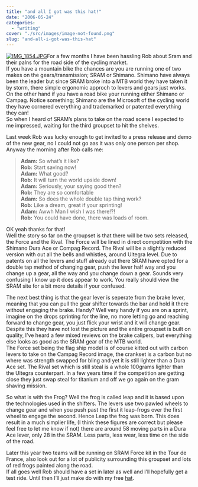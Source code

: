 ```yaml
---
title: "and all I got was this hat!"
date: "2006-05-24"
categories: 
  - "writing"
cover: "./src/images/image-not-found.png"
slug: "and-all-i-got-was-this-hat"
---
```


[![IMG_1854.JPG](/images/149528487_600027eeea_m.jpg)](http://www.flickr.com/photos/funkylarma/149528487/ "Leap Hat")For a few months I have been hassling Rob about Sram and their palns for the road side of the cycling market.  
If you have a mountain bike the chances are you are running one of two makes on the gears/transmission; SRAM or Shimano. Shimano have always been the leader but since SRAM broke into a MTB world they have taken it by storm, there simple ergonomic approch to levers and gears just works. On the other hand if you have a road bike your running either Shimano or Campag. Notice something; Shimano are the Microsoft of the cycling world they have cornered everything and trademarked or patented everything they can!  
So when I heard of SRAM’s plans to take on the road scene I expected to me impressed, waiting for the third groupset to hit the shelves.  
  
Last week Rob was lucky enough to get invited to a press release and demo of the new gear, no I could not go aas it was only one person per shop. Anyway the morning after Rob calls me:

> **Adam:** So what’s it like?  
> **Rob:** Start saving now!  
> **Adam:** What good?  
> **Rob:** It will turn the world upside down!  
> **Adam:** Seriously, your saying good then?  
> **Rob:** They are so comfortable  
> **Adam:** So does the whole double tap thing work?  
> **Rob:** Like a dream, great if your sprinting!  
> **Adam:** Awwh Man I wish I was there!?!  
> **Rob:** You could have done, there was loads of room.

OK yeah thanks for that!  
Well the story so far on the groupset is that there will be two sets released, the Force and the Rival. The Force will be lined in direct competition with the Shimano Dura Ace or Compag Record. The Rival will be a slightly reduced version with out all the bells and whistles, around Ultegra level. Due to patents on all the levers and stuff already out there SRAM have opted for a double tap method of changing gear, push the lever half way and you change up a gear, all the way and you change down a gear. Sounds very confusing I know up it does appear to work. You really should view the SRAM site for a bit more details if your confused.

The next best thing is that the gear lever is seperate from the brake lever, meaning that you can pull the gear shifter towards the bar and hold it there without engaging the brake. Handy? Well very handy if you are on a sprint, imagine on the drops sprinting for the line, no more letting go and reaching forward to change gear, you just flick your wrist and it will change gear.  
Despite this they have not lost the picture and the entire groupset is built on quality, I’ve heard a few mixed reviews on the brake calipers, but everything else looks as good as the SRAM gear of the MTB world.  
The Force set being the flag ship model is of course kitted out with carbon levers to take on the Campag Record image, the crankset is a carbon but no where was strength swapped for bling and yet it is still lighter than a Dura Ace set. The Rival set which is still steal is a whole 100grams lighter than the Ultegra counterpart. In a few years time if the competition are getting close they just swap steal for titanium and off we go again on the gram shaving mission.

So what is with the Frog? Well the frog is called leap and it is based upon the technologies used in the shifters. The levers use two pawled wheels to change gear and when you push past the first it leap-frogs over the first wheel to engage the second. Hence Leap the frog was born. This does result in a much simplier life, (I think these figures are correct but please feel free to let me know if not) there are around 58 moving parts in a Dura Ace lever, only 28 in the SRAM. Less parts, less wear, less time on the side of the road.

Later this year two teams will be running on SRAM Force kit in the Tour de France, also look out for a lot of publicity surrounding this groupset and lots of red frogs painted along the road.  
If all goes well Rob should have a set in later as well and I’ll hopefully get a test ride. Until then I’ll just make do with my free [hat](http://static.flickr.com/50/149527481_c4df7926b3.jpg).
